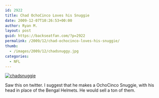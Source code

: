 ```yaml
---
id: 2922
title: Chad OchoCinco Loves his Snuggie
date: 2009-12-07T10:26:53+00:00
author: Ryan M.
layout: post
guid: https://backseatfan.com/?p=2922
permalink: /2009/12/chad-ochocinco-loves-his-snuggie/
thumb:
  - /images/2009/12/chadsnuggy.jpg
categories:
  - NFL
---
```


<div class="entry">
  <p>
    <a href="/images/2009/12/chadsnuggy.jpg"><img class="alignnone size-full wp-image-2923" title="chadsnuggie" src="/images/2009/12/chadsnuggy.jpg" alt="chadsnuggie" width="600" height="800" srcset="/images/2009/12/chadsnuggy.jpg 600w, /images/2009/12/chadsnuggy-225x300.jpg 225w" sizes="(max-width: 600px) 100vw, 600px" /></a>
  </p>

  <p>
    Saw this on twitter. I suggest that he makes a OchoCinco Snuggie, with his head in place of the Bengal Helmets. He would sell a ton of them.
  </p>
</div>
